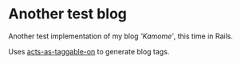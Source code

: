 # Another test blog

Another test implementation of my blog _'Kamome'_, this time in Rails.

Uses [acts-as-taggable-on](https://github.com/mbleigh/acts-as-taggable-on) to generate blog tags.